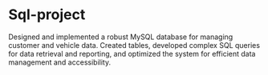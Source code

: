 # Sql-project
Designed and implemented a robust MySQL database for managing customer and vehicle data. Created tables, developed complex SQL queries for data retrieval and reporting, and optimized the system for efficient data management and accessibility.

